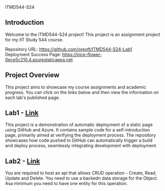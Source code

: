ITMD544-S24

## Introduction

Welcome to the ITMD544-S24 project! This project is an assignment project for my IIT Study 544 course.

Repository URL: https://github.com/oreoft/ITMD544-S24-Lab1
<br>
Deployment Success Page: https://nice-flower-0ece5c210.4.azurestaticapps.net

## Project Overview

This project aims to showcase my course assignments and academic progress.
You can click on the links below and then view the information on each lab's published page.

## Lab1 - [Link](lab-1)

This project is a demonstration of automatic deployment of a static page using GitHub and Azure. It contains sample code
for a self-introduction page, primarily aimed at verifying the deployment process. The repository showcases how code
pushed to GitHub can automatically trigger a build and deploy process, seamlessly integrating development with
deployment.

## Lab2 - [Link](lab-2)

You are required to host an api that allows CRUD operation - Create, Read, Update and Delete.
You need to use a backedn data storage for the Object.
Asa minimum you need to have one entity for this operation.




